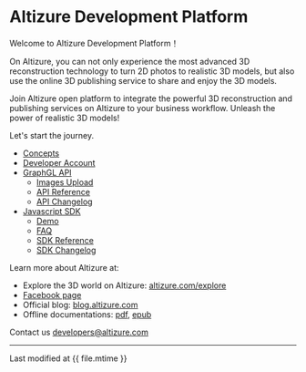 # Altizure Development Platform

Welcome to Altizure Development Platform！

On Altizure, you can not only experience the most advanced 3D reconstruction technology to turn 2D photos to realistic 3D models, but also use the online 3D publishing service to share and enjoy the 3D models.

Join Altizure open platform to integrate the powerful 3D reconstruction and publishing services on Altizure to your business workflow. Unleash the power of realistic 3D models!

Let's start the journey.

* [Concepts](concepts.md)
* [Developer Account](dev-account.md)
* [GraphGL API](api.md)
  * [Images Upload](upload.md)
  * [API Reference](https://api.altizure.com/graphql)
  * [API Changelog](api-changelog.md)
* [Javascript SDK](jssdk.md)
  * [Demo](jssdk-demo.md)
  * [FAQ](jssdk-faq.md)
  * [SDK Reference](ref://docs/user_docs/web/index.html)
  * [SDK Changelog](jssdk-changelog.md)

Learn more about Altizure at:

* Explore the 3D world on Altizure: [altizure.com/explore](https://altizure.com/explore)
* [Facebook page](https://www.facebook.com/altizure.everest/)
* Official blog: [blog.altizure.com](https://blog.altizure.com)
* Offline documentations: [pdf](https://altizure.github.io/dev-docs-site/download/altizure-dev-docs_en.pdf), [epub](https://altizure.github.io/dev-docs-site/download/altizure-dev-docs_en.epub)



Contact us [developers@altizure.com](mailto:developers@altizure.com)

---

Last modified at {{ file.mtime }}
